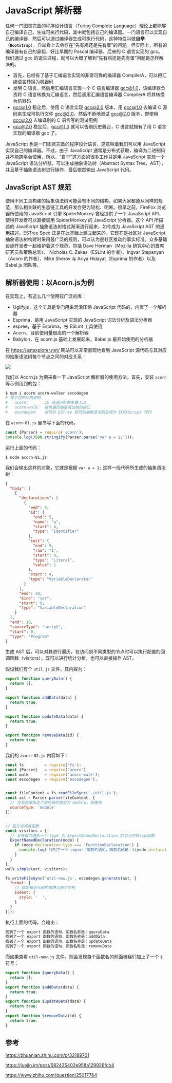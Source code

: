# JavaScript 解析器

任何一门图灵完备的程序设计语言（Turing Complete Language）理论上都能够自己编译自己，生成可执行代码，其中就包括自己的编译器。一门语言可以实现自己的编译器，然后可以通过编译器生成可执行代码，这种特性叫做**自举**（**`Bootstrap`**）。自举看上去会存在“先有鸡还是先有蛋”的问题。但实际上，所有的编译器有自己的鼻祖，好比早期的 Pascal 编译器，后来的 C 语言实现的 gcc。我们通过 gcc 的诞生过程，就可以大概了解到“先有鸡还是先有蛋”问题是怎样解决的。

+ 首先，已经有了基于汇编语言实现的非常可靠的编译器 CompilerA，可以把汇编语言转换为机器码
+ 发明 C 语言，然后用汇编语言实现一个 C 语言编译器 gcc@1.0，该编译器负责将 C 语言转换为汇编语言，然后调用汇编语言编译器 CompilerA 将其转换为机器码
+ gcc@1.0 稳定后，使用 C 语言实现 gcc@2.0 版本，用 gcc@1.0 去编译 C 源码来生成可执行文件 gcc@2.0，然后不断地测试 gcc@2.0 版本，即使用 gcc@2.0 去编译别的 C 语言写的测试用例
+ gcc@2.0 稳定后，gcc@1.0 就可以告别历史舞台，C 语言就拥有了用 C 语言实现的编译器 gcc 了。

JavaScript 也是一门图灵完备的程序设计语言，这意味着我们可以用 JavaScript 实现自己的编译器。不过，由于 JavaScript 通常是分布式获取，编译为二进制码并不能跨平台使用，所以，“自举”这方面的很多工作只是用 JavaScript 实现一个 JavaScript 语法分析器，可以生成抽象语法树（Abstract Syntax Tree，AST），并且基于抽象语法树进行操作，最后依然输出 JavaScript 代码。

## JavaScript AST 规范

使用不同工具构建的抽象语法树可能会有不同的结构，如果大家都遵从同样的规范，那么相关联的生态链工具的开发会更为轻松、明晰。很早之前，FireFox 浏览器所使用的 JavaScript 引擎 SpiderMonkey 曾经提供了一个 JavaScript API，使得开发者可以直接调用 SpiderMonkey 的 JavaScript 分析器。这个 API 所描述的 JavaScript 抽象语法树格式渐渐流行起来，如今成为 JavaScript AST 的通用描述。ESTree Spec 正是在此基础上建立起来的，它现在是社区对 JavaScript 抽象语法树构建时采用最广泛的规则，可以认为是社区推动的事实标准。众多基础设施开发者一起维护着这个规范，包括 Dave Herman（Mozilla 研究中心的首席研究员和策略总监）、 Nicholas C. Zakas（ESLint 的作者）、Ingvar Stepanyan（Acorn 的作者）、Mike Sherov 与 Ariya Hidayat（Esprima 的作者）以及 Babel.js 团队等。

## 解析器使用：以Acorn.js为例

在实现上，有这么几个使用较广泛的库：

+ Uglifyjs，这个工具是专门用来混淆压缩 JavaScript 代码的，内置了一个解析器
+ Esprima，是用 JavaScript 实现的 JavaScript 词法分析及语法分析器
+ espree，基于 Esprima，被 ESLint 工具使用
+ Acorn，目前使用量很高的一个解析器
+ Babylon，在 acorn.js 基础上发展起来，Babel.js 最开始使用的分析器

在 https://astexplorer.net/ 网站可以非常直观地看到 JavaScript 源代码与其对应的抽象语法树每个节点之间的对应关系：

<img src="./images/ast-01.png" class="round">

我们以 Acorn.js 为例来看一下 JavaScript 解析器的使用方法。首先，安装 `acorn` 等示例用到的包：

```bash
$ npm i acorn acorn-walker escodegen
# 每个包的作用说明
#   acorn:       JS 语法分析的主要入口
#   acorn-walk:  提供遍历抽象语法树的接口
#   escodegen:   将符合 ESTree 规范的抽象语法树生成为 ECMAScript 代码
```

在 `acorn-01.js` 里书写下面的代码，

```javascript
const {Parser} = require('acorn');
console.log(JSON.stringify(Parser.parse('var a = 1;')));
```

运行上面的代码：

```
$ node acorn-01.js
```

我们会输出这样的对象，它就是根据 `var a = 1;` 这样一段代码所生成的抽象语法树：

```json
{
  "body": [
    {
      "declarations": [
        {
          "end": 9,
          "id": {
            "end": 5,
            "name": "a",
            "start": 4,
            "type": "Identifier"
          },
          "init": {
            "end": 9,
            "raw": "1",
            "start": 8,
            "type": "Literal",
            "value": 1
          },
          "start": 4,
          "type": "VariableDeclarator"
        }
      ],
      "end": 10,
      "kind": "var",
      "start": 0,
      "type": "VariableDeclaration"
    }
  ],
  "end": 10,
  "sourceType": "script",
  "start": 0,
  "type": "Program"
}
```

生成 AST 后，可以对其进行遍历，在访问到不同类型的节点时可以执行配置的回调函数（visitors），既可以进行统计分析，也可以直接操作 AST。

假设我们有个 `util.js` 文件，其内容为：

```javascript
export function queryData() {
  return [];
}

export function addData(data) {
  return true;
}

export function updateData(data) {
  return true;
}

export function removeData(id) {
  return true;
}
```

我们的 `acorn-02.js` 内容如下：

```javascript
const fs         = require('fs');
const {Parser}   = require('acorn');
const walk       = require('acorn-walk');
const escodegen  = require('escodegen');


const fileContent = fs.readFileSync('./util.js');
const ast = Parser.parse(fileContent, {
  // 注意这里指定了源内容的类型为 module，即模块
  sourceType: 'module'
});


// 定义访问者函数
const visitors = {
  // 会在每次遇到一个 type 为 ExportNamedDeclaration 的节点时执行此函数
  ExportNamedDeclaration(node) {
    if (node.declaration.type === 'FunctionDeclaration') {
      console.log(`找到了一个 export 函数的语句，函数名称是：${node.declaration.id.name}`);
    }
  }
};
walk.simple(ast, visitors);

fs.writeFileSync('util-new.js', escodegen.generate(ast, {
  format: {
    // 指定输出代码的缩进为两个空格
    indent: {
      style: '  ',
    }
  }
}));
```

执行上面的代码，会输出：

```bash
找到了一个 export 函数的语句，函数名称是：queryData
找到了一个 export 函数的语句，函数名称是：addData
找到了一个 export 函数的语句，函数名称是：updateData
找到了一个 export 函数的语句，函数名称是：removeData
```

而如果查看 `util-new.js` 文件，则会发现每个函数名的前面被我们加上了一个 `$` 符号：

```javascript
export function $queryData() {
  return [];
}
export function $addData(data) {
  return true;
}
export function $updateData(data) {
  return true;
}
export function $removeData(id) {
  return true;
}
```

## 参考

https://zhuanlan.zhihu.com/p/32189701

https://juejin.im/post/582425402e958a129926fcb4

https://www.zhihu.com/question/25017764

